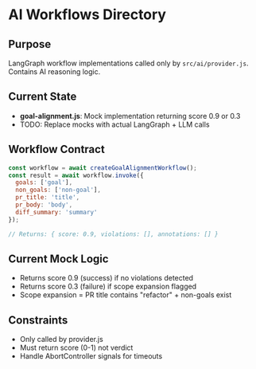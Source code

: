 # AI Workflows Directory

## Purpose
LangGraph workflow implementations called only by `src/ai/provider.js`. Contains AI reasoning logic.

## Current State
- **goal-alignment.js**: Mock implementation returning score 0.9 or 0.3
- TODO: Replace mocks with actual LangGraph + LLM calls

## Workflow Contract
```javascript
const workflow = await createGoalAlignmentWorkflow();
const result = await workflow.invoke({
  goals: ['goal'],
  non_goals: ['non-goal'],
  pr_title: 'title',
  pr_body: 'body',
  diff_summary: 'summary'
});

// Returns: { score: 0.9, violations: [], annotations: [] }
```

## Current Mock Logic
- Returns score 0.9 (success) if no violations detected
- Returns score 0.3 (failure) if scope expansion flagged
- Scope expansion = PR title contains "refactor" + non-goals exist

## Constraints
- Only called by provider.js
- Must return score (0-1) not verdict
- Handle AbortController signals for timeouts